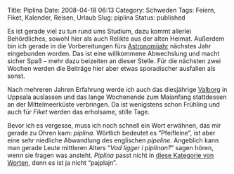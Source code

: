 Title: Piplina
Date: 2008-04-18 06:13
Category: Schweden
Tags: Feiern, Fiket, Kalender, Reisen, Urlaub
Slug: piplina
Status: published

Es ist gerade viel zu tun rund ums Studium, dazu kommt allerlei
Behördliches, sowohl hier als auch Relikte aus der alten Heimat.
Außerdem bin ich gerade in die Vorbereitungen fürs
[Astronomijahr](http://www.astronomi2009.se/) nächstes Jahr eingebunden
worden. Das ist eine willkommene Abwechslung und macht sicher Spaß –
mehr dazu beizeiten an dieser Stelle. Für die nächsten zwei Wochen
werden die Beiträge hier aber etwas sporadischer ausfallen als sonst.

Nach mehreren Jahren Erfahrung werde ich auch das diesjährige
[Valborg](http://www.fiket.de/2006/04/30/wort-der-woche-valborg/) in
Uppsala auslassen und das lange Wochenende zum Maianfang stattdessen an
der Mittelmeerküste verbringen. Da ist wenigstens schon Frühling und
auch für *Fiket* werden das erholsame, stille Tage.

Bevor ich es vergesse, muss ich noch schnell ein Wort erwähnen, das mir
gerade zu Ohren kam: *piplina*. Wörtlich bedeutet es “Pfeifleine”, ist
aber eine sehr niedliche Abwandlung des englischen *pipeline*. Angeblich
kann man gerade Leute mittleren Alters “*Vad ligger i piplinan?*” sagen
hören, wenn sie fragen was ansteht. *Piplina* passt nicht in [diese
Kategorie von
Worten](http://www.fiket.de/2007/07/04/schreiben-wie-mans-spricht/),
denn es ist ja nicht “pajplajn”.

